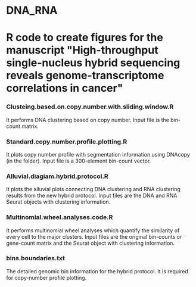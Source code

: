 # DNA_RNA
# R code to create figures for the manuscript "High-throughput single-nucleus hybrid sequencing reveals genome-transcriptome correlations in cancer"

### Clusteing.based.on.copy.number.with.sliding.window.R
It performs DNA clustering based on copy number. 
Input file is the bin-count matrix.
### Standard.copy.number.profile.plotting.R
It plots copy number profile with segmentation information using DNAcopy (in the folder).
Input file is a 300-element bin-count vector.
### Alluvial.diagiam.hybrid.protocol.R
It plots the alluvial plots connecting DNA clustering and RNA clustering results from the new hybrid protocol.
Input files are the DNA and RNA Seurat objects with clustering information.
### Multinomial.wheel.analyses.code.R
It performs multinomial wheel analyses which quantify the similarity of every cell to the major clusters.
Input files are the original bin-counts or gene-count matrix and the Seurat object with clustering information.
### bins.boundaries.txt
The detailed genomic bin information for the hybrid protocol. It is required for copy-number profile plotting.
